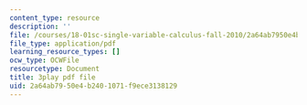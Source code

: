 ```yaml
---
content_type: resource
description: ''
file: /courses/18-01sc-single-variable-calculus-fall-2010/2a64ab7950e4b2401071f9ece3138129_Bv9kVDcj7yo.pdf
file_type: application/pdf
learning_resource_types: []
ocw_type: OCWFile
resourcetype: Document
title: 3play pdf file
uid: 2a64ab79-50e4-b240-1071-f9ece3138129
---
```

